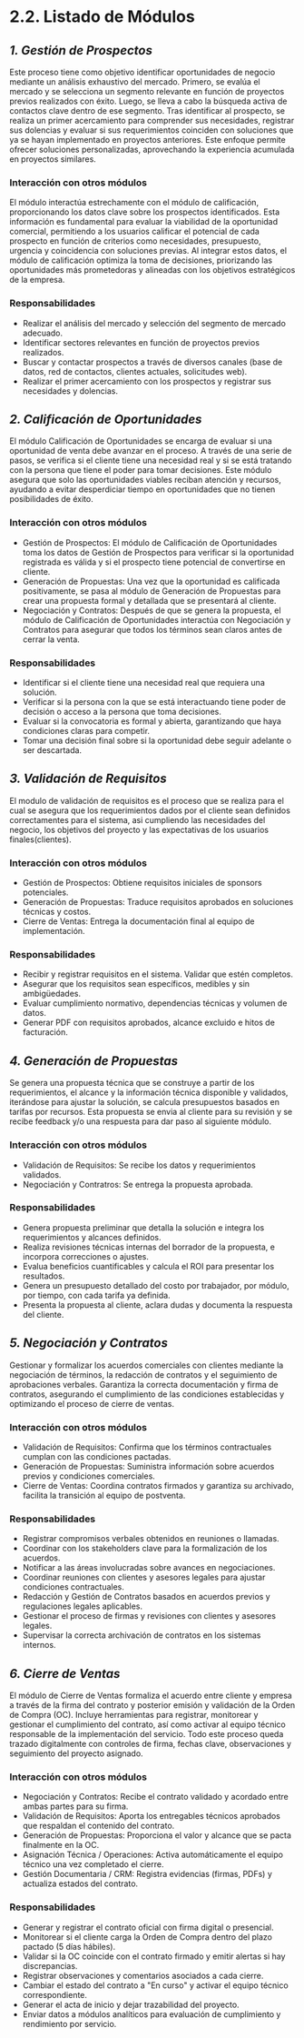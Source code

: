 # 2.2. Listado de Módulos

## *1. Gestión de Prospectos*

Este proceso tiene como objetivo identificar oportunidades de negocio mediante un análisis exhaustivo del mercado. Primero, se evalúa el mercado y se selecciona un segmento relevante en función de proyectos previos realizados con éxito. Luego, se lleva a cabo la búsqueda activa de contactos clave dentro de ese segmento. Tras identificar al prospecto, se realiza un primer acercamiento para comprender sus necesidades, registrar sus dolencias y evaluar si sus requerimientos coinciden con soluciones que ya se hayan implementado en proyectos anteriores. Este enfoque permite ofrecer soluciones personalizadas, aprovechando la experiencia acumulada en proyectos similares.

### Interacción con otros módulos

El módulo interactúa estrechamente con el módulo de calificación, proporcionando los datos clave sobre los prospectos identificados. Esta información es fundamental para evaluar la viabilidad de la oportunidad comercial, permitiendo a los usuarios calificar el potencial de cada prospecto en función de criterios como necesidades, presupuesto, urgencia y coincidencia con soluciones previas. Al integrar estos datos, el módulo de calificación optimiza la toma de decisiones, priorizando las oportunidades más prometedoras y alineadas con los objetivos estratégicos de la empresa.

### Responsabilidades

- Realizar el análisis del mercado y selección del segmento de mercado adecuado.
- Identificar sectores relevantes en función de proyectos previos realizados.
- Buscar y contactar prospectos a través de diversos canales (base de datos, red de contactos, clientes actuales, solicitudes web).
- Realizar el primer acercamiento con los prospectos y registrar sus necesidades y dolencias.

## *2. Calificación de Oportunidades*

El módulo Calificación de Oportunidades se encarga de evaluar si una oportunidad de venta debe avanzar en el proceso. A través de una serie de pasos, se verifica si el cliente tiene una necesidad real y si se está tratando con la persona que tiene el poder para tomar decisiones. Este módulo asegura que solo las oportunidades viables reciban atención y recursos, ayudando a evitar desperdiciar tiempo en oportunidades que no tienen posibilidades de éxito.

### Interacción con otros módulos

- Gestión de Prospectos: El módulo de Calificación de Oportunidades toma los datos de Gestión de Prospectos para verificar si la oportunidad registrada es válida y si el prospecto tiene potencial de convertirse en cliente.
- Generación de Propuestas: Una vez que la oportunidad es calificada positivamente, se pasa al módulo de Generación de Propuestas para crear una propuesta formal y detallada que se presentará al cliente.
- Negociación y Contratos: Después de que se genera la propuesta, el módulo de Calificación de Oportunidades interactúa con Negociación y Contratos para asegurar que todos los términos sean claros antes de cerrar la venta.

### Responsabilidades

- Identificar si el cliente tiene una necesidad real que requiera una solución.
- Verificar si la persona con la que se está interactuando tiene poder de decisión o acceso a la persona que toma decisiones.
- Evaluar si la convocatoria es formal y abierta, garantizando que haya condiciones claras para competir.
- Tomar una decisión final sobre si la oportunidad debe seguir adelante o ser descartada.

## *3. Validación de Requisitos*

El modulo de validación de requisitos es el proceso que se realiza para  el cual se asegura que los requerimientos dados por el cliente sean  definidos correctamentes para el sistema, asi cumpliendo las necesidades del negocio, los objetivos del proyecto y las expectativas de los usuarios finales(clientes).

### Interacción con otros módulos

- Gestión de Prospectos: Obtiene requisitos iniciales de sponsors potenciales.
- Generación de Propuestas: Traduce requisitos aprobados en soluciones técnicas y costos.
- Cierre de Ventas: Entrega la documentación final al equipo de implementación.

### Responsabilidades

- Recibir y registrar requisitos en eI sistema. Validar que estén completos.
- Asegurar que los requisitos sean específicos, medibles y sin ambigüedades.
- Evaluar cumplimiento normativo, dependencias técnicas y volumen de datos.
- Generar PDF con requisitos aprobados, alcance excluido e hitos de facturación.

## *4. Generación de Propuestas*

Se genera una propuesta técnica que se construye a partir de los requerimientos, el alcance y la información técnica disponible y validados, iterándose para ajustar la solución, se calcula presupuestos basados en tarifas por recursos. Esta propuesta se envia al cliente para su revisión y se recibe feedback y/o una respuesta para dar paso al siguiente módulo.

### Interacción con otros módulos

- Validación de Requisitos: Se recibe los datos y requerimientos validados.
- Negociación y Contratros: Se entrega la propuesta aprobada.

### Responsabilidades

-  Genera propuesta preliminar que detalla la solución e integra los requerimientos y alcances definidos.
-  Realiza revisiones técnicas internas del borrador de la propuesta, e incorpora correcciones o ajustes.
-  Evalua beneficios cuantificables y calcula el ROI para presentar los resultados.
-  Genera un presupuesto detallado del costo por trabajador, por módulo, por tiempo, con cada tarifa ya definida.
-  Presenta la propuesta al cliente, aclara dudas y documenta la respuesta del cliente.

## *5. Negociación y Contratos*

Gestionar y formalizar los acuerdos comerciales con clientes mediante la negociación de términos, la redacción de contratos y el seguimiento de aprobaciones verbales. Garantiza la correcta documentación y firma de contratos, asegurando el cumplimiento de las condiciones establecidas y optimizando el proceso de cierre de ventas.

### Interacción con otros módulos

- Validación de Requisitos: Confirma que los términos contractuales cumplan con las condiciones pactadas.
- Generación de Propuestas: Suministra información sobre acuerdos previos y condiciones comerciales.
- Cierre de Ventas: Coordina contratos firmados y garantiza su archivado, facilita la transición al equipo de postventa.

### Responsabilidades

- Registrar compromisos verbales obtenidos en reuniones o llamadas.
- Coordinar con los stakeholders clave para la formalización de los acuerdos.
- Notificar a las áreas involucradas sobre avances en negociaciones.
- Coordinar reuniones con clientes y asesores legales para ajustar condiciones contractuales.
- Redacción y Gestión de Contratos basados en acuerdos previos y regulaciones legales aplicables.
- Gestionar el proceso de firmas y revisiones con clientes y asesores legales.
- Supervisar la correcta archivación de contratos en los sistemas internos.

## *6. Cierre de Ventas*

El módulo de Cierre de Ventas formaliza el acuerdo entre cliente y empresa a través de la firma del contrato y posterior emisión y validación de la Orden de Compra (OC). Incluye herramientas para registrar, monitorear y gestionar el cumplimiento del contrato, así como activar al equipo técnico responsable de la implementación del servicio. Todo este proceso queda trazado digitalmente con controles de firma, fechas clave, observaciones y seguimiento del proyecto asignado.

### Interacción con otros módulos

- Negociación y Contratos: Recibe el contrato validado y acordado entre ambas partes para su firma.
- Validación de Requisitos: Aporta los entregables técnicos aprobados que respaldan el contenido del contrato.
- Generación de Propuestas: Proporciona el valor y alcance que se pacta finalmente en la OC.
- Asignación Técnica / Operaciones: Activa automáticamente el equipo técnico una vez completado el cierre.
- Gestión Documentaria / CRM: Registra evidencias (firmas, PDFs) y actualiza estados del contrato.

### Responsabilidades

- Generar y registrar el contrato oficial con firma digital o presencial.
- Monitorear si el cliente carga la Orden de Compra dentro del plazo pactado (5 días hábiles).
- Validar si la OC coincide con el contrato firmado y emitir alertas si hay discrepancias.
- Registrar observaciones y comentarios asociados a cada cierre.
- Cambiar el estado del contrato a "En curso" y activar el equipo técnico correspondiente.
- Generar el acta de inicio y dejar trazabilidad del proyecto.
- Enviar datos a módulos analíticos para evaluación de cumplimiento y rendimiento por servicio.

